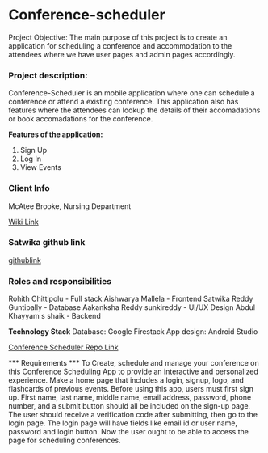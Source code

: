 # Conference-scheduler
Project Objective:
The main purpose of this project is to create an application for scheduling a conference and accommodation to the attendees where we have user pages and admin pages accordingly.
### Project description:
Conference-Scheduler is an mobile application where one can schedule a conference or attend a existing conference.
This application also has features where the attendees can lookup the details of their accomadations or book accomadations for the conference.

**Features of the application:**
<ol>
<li>Sign Up</li>
<li>Log In</li>
<li>View Events</li>
</ol>

### Client Info
McAtee Brooke, Nursing Department

[Wiki Link](https://github.com/Rohith-Chittipolu/Conference-scheduler/wiki/Wiki-Home-Page)

### Satwika github link
[githublink](https://github.com/GuntipallySatwika)

### Roles and responsibilities
Rohith Chittipolu - Full stack
Aishwarya Mallela - Frontend
Satwika Reddy Guntipally - Database
Aakanksha Reddy sunkireddy - UI/UX Design
Abdul Khayyam s shaik - Backend

**Technology Stack**
Database: Google Firestack
App design: Android Studio


[Conference Scheduler Repo Link](https://github.com/Rohith-Chittipolu/Conference-scheduler)

*** Requirements ***
To Create, schedule and manage your conference on this Conference Scheduling App to provide an interactive and personalized experience.
Make a home page that includes a login, signup, logo, and flashcards of previous events.
Before using this app, users must first sign up.
First name, last name, middle name, email address, password, phone number, and a submit button should all be included on the sign-up page.
The user should receive a verification code after submitting, then go to the login page.
The login page will have fields like email id or user name, password and login button.
Now the user ought to be able to access the page for scheduling conferences.
